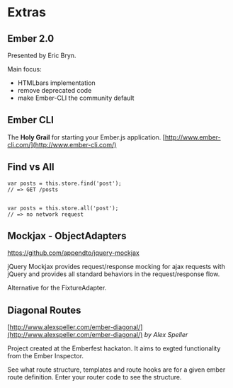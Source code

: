 # Extras

## Ember 2.0
Presented by Eric Bryn.

Main focus:
* HTMLbars implementation
* remove deprecated code
* make Ember-CLI the community default

## Ember CLI
The **Holy Grail** for starting your Ember.js application.
[http://www.ember-cli.com/](http://www.ember-cli.com/)

## Find vs All

```
var posts = this.store.find('post'); 
// => GET /posts


var posts = this.store.all('post');
// => no network request

```

## Mockjax - ObjectAdapters
<https://github.com/appendto/jquery-mockjax>

jQuery Mockjax provides request/response mocking for ajax requests with jQuery and provides all standard behaviors in the request/response flow.

Alternative for the FixtureAdapter.

## Diagonal Routes
[http://www.alexspeller.com/ember-diagonal/](http://www.alexspeller.com/ember-diagonal/) *by Alex Speller*

Project created at the Emberfest hackaton. It aims to exgted functionality from the Ember Inspector.

See what route structure, templates and route hooks are for a given ember route definition. Enter your router code to see the structure.



